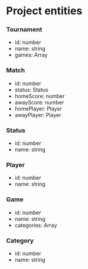 Project entities
====================

### Tournament
* id: number
* name: string
* games: Array<Match>

### Match
* id: number
* status: Status
* homeScore: number
* awayScore: number
* homePlayer: Player
* awayPlayer: Player

### Status
* id: number
* name: string

### Player
* id: number
* name: string

### Game
* id: number
* name: string
* categories: Array<Category>

### Category
* id: number
* name: string
